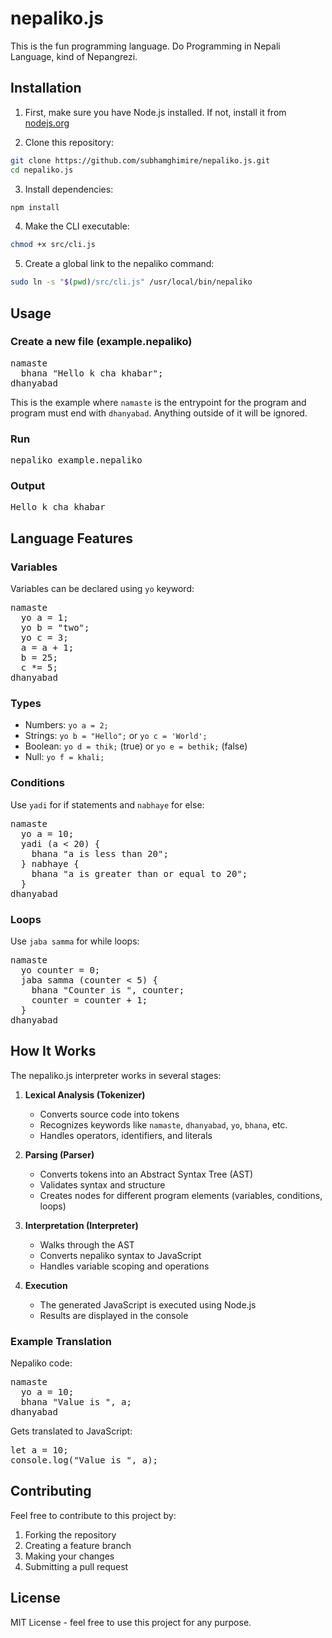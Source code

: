 # nepaliko.js

This is the fun programming language. Do Programming in Nepali Language, kind of Nepangrezi.

## Installation

1. First, make sure you have Node.js installed. If not, install it from [nodejs.org](https://nodejs.org/)

2. Clone this repository:

```bash
git clone https://github.com/subhamghimire/nepaliko.js.git
cd nepaliko.js
```

3. Install dependencies:

```bash
npm install
```

4. Make the CLI executable:

```bash
chmod +x src/cli.js
```

5. Create a global link to the nepaliko command:

```bash
sudo ln -s "$(pwd)/src/cli.js" /usr/local/bin/nepaliko
```

## Usage

### Create a new file (example.nepaliko)

<pre>
namaste
  bhana "Hello k cha khabar";
dhanyabad
</pre>

This is the example where `namaste` is the entrypoint for the program and program must end with `dhanyabad`. Anything outside of it will be ignored.

### Run

<pre>
nepaliko example.nepaliko
</pre>

### Output

<pre>
Hello k cha khabar
</pre>

## Language Features

### Variables

Variables can be declared using `yo` keyword:

<pre>
namaste
  yo a = 1;
  yo b = "two";
  yo c = 3;
  a = a + 1;
  b = 25;
  c *= 5;
dhanyabad
</pre>

### Types

- Numbers: `yo a = 2;`
- Strings: `yo b = "Hello";` or `yo c = 'World';`
- Boolean: `yo d = thik;` (true) or `yo e = bethik;` (false)
- Null: `yo f = khali;`

### Conditions

Use `yadi` for if statements and `nabhaye` for else:

<pre>
namaste
  yo a = 10;
  yadi (a < 20) {
    bhana "a is less than 20";
  } nabhaye {
    bhana "a is greater than or equal to 20";
  }
dhanyabad
</pre>

### Loops

Use `jaba samma` for while loops:

<pre>
namaste
  yo counter = 0;
  jaba samma (counter < 5) {
    bhana "Counter is ", counter;
    counter = counter + 1;
  }
dhanyabad
</pre>

## How It Works

The nepaliko.js interpreter works in several stages:

1. **Lexical Analysis (Tokenizer)**

   - Converts source code into tokens
   - Recognizes keywords like `namaste`, `dhanyabad`, `yo`, `bhana`, etc.
   - Handles operators, identifiers, and literals

2. **Parsing (Parser)**

   - Converts tokens into an Abstract Syntax Tree (AST)
   - Validates syntax and structure
   - Creates nodes for different program elements (variables, conditions, loops)

3. **Interpretation (Interpreter)**

   - Walks through the AST
   - Converts nepaliko syntax to JavaScript
   - Handles variable scoping and operations

4. **Execution**
   - The generated JavaScript is executed using Node.js
   - Results are displayed in the console

### Example Translation

Nepaliko code:

<pre>
namaste
  yo a = 10;
  bhana "Value is ", a;
dhanyabad
</pre>

Gets translated to JavaScript:

<pre>
let a = 10;
console.log("Value is ", a);
</pre>

## Contributing

Feel free to contribute to this project by:

1. Forking the repository
2. Creating a feature branch
3. Making your changes
4. Submitting a pull request

## License

MIT License - feel free to use this project for any purpose.
